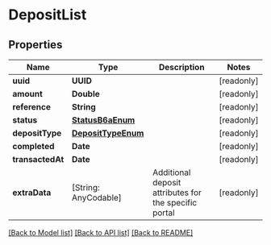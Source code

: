 # DepositList

## Properties
Name | Type | Description | Notes
------------ | ------------- | ------------- | -------------
**uuid** | **UUID** |  | [readonly] 
**amount** | **Double** |  | [readonly] 
**reference** | **String** |  | [readonly] 
**status** | [**StatusB6aEnum**](StatusB6aEnum.md) |  | [readonly] 
**depositType** | [**DepositTypeEnum**](DepositTypeEnum.md) |  | [readonly] 
**completed** | **Date** |  | [readonly] 
**transactedAt** | **Date** |  | [readonly] 
**extraData** | [String: AnyCodable] | Additional deposit attributes for the specific portal | [readonly] 

[[Back to Model list]](../README.md#documentation-for-models) [[Back to API list]](../README.md#documentation-for-api-endpoints) [[Back to README]](../README.md)


